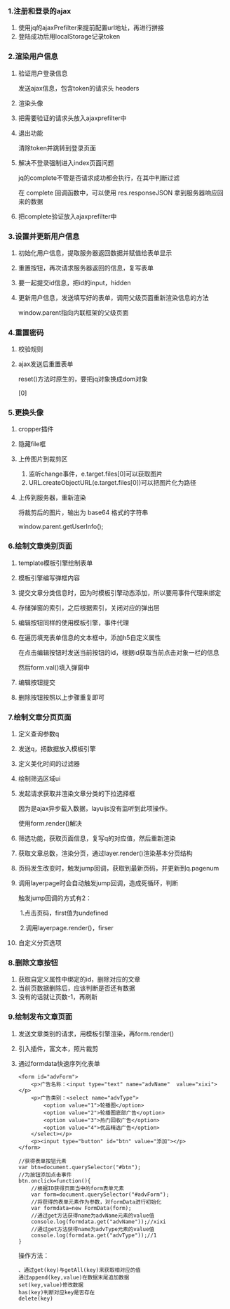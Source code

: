 ### 1.注册和登录的ajax

1. 使用jq的ajaxPrefilter来提前配置url地址，再进行拼接
2. 登陆成功后用localStorage记录token





### 2.渲染用户信息

1. 验证用户登录信息

   发送ajax信息，包含token的请求头 headers

2. 渲染头像

3. 把需要验证的请求头放入ajaxprefilter中

4. 退出功能

   清除token并跳转到登录页面

5. 解决不登录强制进入index页面问题

   jq的complete不管是否请求成功都会执行，在其中判断过滤

   在 complete 回调函数中，可以使用 res.responseJSON 拿到服务器响应回来的数据

6. 把complete验证放入ajaxprefilter中



### 3.设置并更新用户信息

1. 初始化用户信息，提取服务器返回数据并赋值给表单显示

2. 重置按钮，再次请求服务器返回的信息，复写表单

3. 要一起提交id信息，把id的input，hidden

4. 更新用户信息，发送填写好的表单，调用父级页面重新渲染信息的方法

   window.parent指向内联框架的父级页面



### 4.重置密码

1. 校验规则

2. ajax发送后重置表单

   reset()方法时原生的，要把jq对象换成dom对象

   [0]



### 5.更换头像

1. cropper插件

2. 隐藏file框

3. 上传图片到裁剪区

   1. 监听change事件，e.target.files[0]可以获取图片
   2. URL.createObjectURL(e.target.files[0])可以把图片化为路径

4. 上传到服务器，重新渲染

   将裁剪后的图片，输出为 base64 格式的字符串

    window.parent.getUserInfo();






### 6.绘制文章类别页面

1. template模板引擎绘制表单

2. 模板引擎编写弹框内容

3. 提交文章分类信息时，因为时模板引擎动态添加，所以要用事件代理来绑定

4. 存储弹窗的索引，之后根据索引，关闭对应的弹出层

5. 编辑按钮同样的使用模板引擎，事件代理

6. 在遍历填充表单信息的文本框中，添加h5自定义属性

   在点击编辑按钮时发送当前按钮的id，根据id获取当前点击对象一栏的信息

   然后form.val()填入弹窗中

7. 编辑按钮提交

8. 删除按钮按照以上步骤重复即可





### 7.绘制文章分页页面

1. 定义查询参数q

2. 发送q，把数据放入模板引擎

3. 定义美化时间的过滤器

4. 绘制筛选区域ui

5. 发起请求获取并渲染文章分类的下拉选择框

   因为是ajax异步载入数据，layuijs没有监听到此项操作。

   使用form.render()解决

6. 筛选功能，获取页面信息，复写q的对应值，然后重新渲染

7. 获取文章总数，渲染分页，通过layer.render()渲染基本分页结构

8. 页码发生改变时，触发jump回调，获取到最新页码，并更新到q.pagenum

9. 调用layerpage时会自动触发jump回调，造成死循环，判断

   触发jump回调的方式有2：

   ​                1.点击页码，first值为undefined

   ​                2.调用layerpage.render()，firser

10. 自定义分页选项



### 8.删除文章按钮

1. 获取自定义属性中绑定的id，删除对应的文章
2. 当前页数据删除后，应该判断是否还有数据
3. 没有的话就让页数-1，再刷新





### 9.绘制发布文章页面

1. 发送文章类别的请求，用模板引擎渲染，再form.render()

2. 引入插件，富文本，照片裁剪

3. 通过formdata快速序列化表单

   ```
   <form id="advForm">
       <p>广告名称：<input type="text" name="advName"  value="xixi"></p>
       <p>广告类别：<select name="advType">
           <option value="1">轮播图</option>
           <option value="2">轮播图底部广告</option>
           <option value="3">热门回收广告</option>
           <option value="4">优品精选广告</option>
       </select></p>
       <p><input type="button" id="btn" value="添加"></p>
   </form>
   
   //获得表单按钮元素
   var btn=document.querySelector("#btn");
   //为按钮添加点击事件
   btn.onclick=function(){
       //根据ID获得页面当中的form表单元素
       var form=document.querySelector("#advForm");
       //将获得的表单元素作为参数，对formData进行初始化
       var formdata=new FormData(form);
       //通过get方法获得name为advName元素的value值
       console.log(formdata.get("advName"));//xixi
       //通过get方法获得name为advType元素的value值
       console.log(formdata.get("advType"));//1 
   }
   ```

   操作方法：

   ```
   、通过get(key)与getAll(key)来获取相对应的值
   通过append(key,value)在数据末尾追加数据
   set(key,value)修改数据
   has(key)判断对应key是否存在
   delete(key)
   
   ```

   